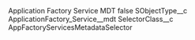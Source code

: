 <?xml version="1.0" encoding="UTF-8"?>
<CustomMetadata xmlns="http://soap.sforce.com/2006/04/metadata" xmlns:xsi="http://www.w3.org/2001/XMLSchema-instance" xmlns:xsd="http://www.w3.org/2001/XMLSchema">
    <label>Application Factory Service  MDT</label>
    <protected>false</protected>
    <values>
        <field>SObjectType__c</field>
        <value xsi:type="xsd:string">ApplicationFactory_Service__mdt</value>
    </values>
    <values>
        <field>SelectorClass__c</field>
        <value xsi:type="xsd:string">AppFactoryServicesMetadataSelector</value>
    </values>
</CustomMetadata>

